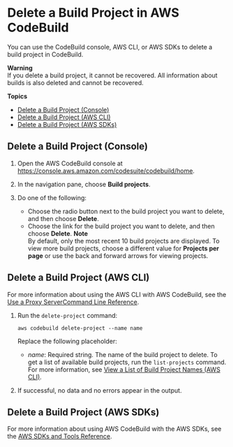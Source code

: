 # Delete a Build Project in AWS CodeBuild<a name="delete-project"></a>

You can use the CodeBuild console, AWS CLI, or AWS SDKs to delete a build project in CodeBuild\.

**Warning**  
If you delete a build project, it cannot be recovered\. All information about builds is also deleted and cannot be recovered\.

**Topics**
+ [Delete a Build Project \(Console\)](#delete-project-console)
+ [Delete a Build Project \(AWS CLI\)](#delete-project-cli)
+ [Delete a Build Project \(AWS SDKs\)](#delete-project-sdks)

## Delete a Build Project \(Console\)<a name="delete-project-console"></a>

1. Open the AWS CodeBuild console at [https://console\.aws\.amazon\.com/codesuite/codebuild/home](https://console.aws.amazon.com/codesuite/codebuild/home)\.

1. In the navigation pane, choose **Build projects**\.

1. Do one of the following:
   + Choose the radio button next to the build project you want to delete, and then choose **Delete**\.
   + Choose the link for the build project you want to delete, and then choose **Delete**\.
**Note**  
By default, only the most recent 10 build projects are displayed\. To view more build projects, choose a different value for **Projects per page** or use the back and forward arrows for viewing projects\.

## Delete a Build Project \(AWS CLI\)<a name="delete-project-cli"></a>

For more information about using the AWS CLI with AWS CodeBuild, see the [Use a Proxy ServerCommand Line Reference](cmd-ref.md)\.

1. Run the `delete-project` command:

   ```
   aws codebuild delete-project --name name
   ```

   Replace the following placeholder:
   + *name*: Required string\. The name of the build project to delete\. To get a list of available build projects, run the `list-projects` command\. For more information, see [View a List of Build Project Names \(AWS CLI\)](view-project-list.md#view-project-list-cli)\.

1. If successful, no data and no errors appear in the output\.

## Delete a Build Project \(AWS SDKs\)<a name="delete-project-sdks"></a>

For more information about using AWS CodeBuild with the AWS SDKs, see the [AWS SDKs and Tools Reference](sdk-ref.md)\.